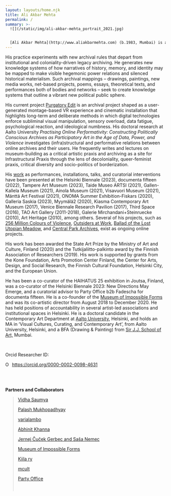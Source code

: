 ```yaml
---
layout: layouts/home.njk
title: Ali Akbar Mehta
permalink: /
summary: >-
  ![](/static/img/ali-akbar-mehta_portrait_2021.jpg)


  [Ali Akbar Mehta](http://www.aliakbarmehta.com) (b.1983, Mumbai) is a Transmedia artist, curator, researcher, and writer. Driven by the desires of knowing and participating in the creation of an equal world, he creates immersive, interactive archival projects on the crossovers of culture, technology and knowledge. These archives investigate and offer countermeasures to forms of violence and conflict generated as everyday collateral. By examining narratives drawn from zones of conflict and dominant power structures, he foregrounds overlooked bodies, data, networks, and ecologies.
---
```

His practice experiments with new archival rules that depart from institutional and coloniality-driven legacy archiving. He generates new knowledge systems of how narratives of history, memory, and identity may be mapped to make visible hegemonic power relations and silenced historical materialism. Such archival mappings – drawings, paintings, new media works, net-based projects, poems, essays, theoretical texts, and performances both of bodies and networks – seek to create knowledge systems that outline a vibrant new political public sphere.

His current project [Purgatory Edit](https://aliakbarmehta.com/content/purgatory-edit) is an archival project shaped as a user-generated montage-based VR experience and cinematic installation that highlights long-term and deliberate methods in which digital technologies enforce subliminal visual manipulation, sensory overload, data fatigue, psychological reaction, and ideological numbness. His doctoral research at Aalto University *Practising Online Performativity: Constructing Politically Conscious Archives as Participatory Art in the Age of Data, Power, and Violence* investigates (infra)structural and performative relations between online archives and their users. He frequently writes and lectures on museum-building as a critical artistic praxis and archiving as a site for Infrastructural Praxis through the lens of decoloniality, queer-feminist praxis, critical diversity and socio-politics of borderization. 

His [work](https://aliakbarmehta.com/curriculum-vitae) as performances, installations, talks, and curatorial interventions have been presented at the Helsinki Biennale (2023), documenta fifteen (2022), Tampere Art Museum (2023), Taide Museo ARTSI (2021), Gallen-Kallela Museum (2021), Ainola Museum (2021), Visavuori Museum (2021), Mänttä Art Festival (2021), ONOMA Summer Exhibition-Fiskars (2020), Galleria Saskia (2023), Myymälä2 (2020), Kiasma Contemporary Art Museum (2017), Venice Biennale Research Pavilion (2017), Third Space (2016), TAO Art Gallery (2011-2018), Galerie Mirchandani+Steinruecke (2010), Art Heritage (2010), among others. Several of his projects, such as [256 Million Colours of Violence](http://www.256millioncoloursofviolence.com/), [Outsiders at Work](https://outsidersatwork.wordpress.com/), [Ballad of the Lost Utopian Meadow](https://www.thelostutopianmeadow.com/), and [Central Park Archives](https://www.m-cult.org/index.php/productions/central-park-archives), exist as ongoing online projects.

His work has been awarded the State Art Prize by the Ministry of Art and Culture, Finland (2020) and the Tutkijaliitto-palkinto award by the Finnish Association of Researchers (2019). His work is supported by grants from the Kone Foundation, Arts Promotion Center Finland, the Center for Arts, Design, and Social Research, the Finnish Cultural Foundation, Helsinki City, and the European Union.

He has been a co-curator of the HAIHATUS 25 exhibition in Joutsa, Finland, was a co-curator of the Helsinki Biennale 2023: New Directions May Emerge, and a curatorial advisor to Party Office b2b Fadescha for documenta fifteen. He is a co-founder of the [Museum of Impossible Forms](https://museumofimpossibleforms.org/) and was its co-artistic director from August 2018 to December 2020. He has held positions of accountability in several artist-led associations and institutional spaces in Helsinki. He is a doctoral candidate in the Contemporary Art Department at [Aalto University](https://www.aalto.fi/), Helsinki, and holds an MA in ‘Visual Cultures, Curating, and Contemporary Art’, from Aalto University, Helsinki, and a BFA (Drawing & Painting) from [Sir J.J. School of Art,](http://www.sirjjschoolofart.in/) Mumbai.

<br/>

Orcid Researcher ID: <div itemscope itemtype="https://schema.org/Person"><a itemprop="sameAs" content="https://orcid.org/0000-0002-0098-4631" href="https://orcid.org/0000-0002-0098-4631" target="orcid.widget" rel="me noopener noreferrer" style="vertical-align:top;"><img src="https://orcid.org/sites/default/files/images/orcid_16x16.png" style="width:1em;margin-right:.5em;" alt="ORCID iD icon">https://orcid.org/0000-0002-0098-4631</a></div>

<br/>

<br/>

**Partners and Collaborators**

> [Vidha Saumya](https://vidhasaumya.wordpress.com/)
>
> [Palash Mukhopadhyay](https://mpalash.com/)
>
> [varialambo](https://varialambo.com/)
>
> [Abhinit Khanna](https://aliakbarmehta.com/#)
>
> [Jernej Čuček Gerbec and Saša Nemec](https://gingerheads.net/hello)
>
> [Museum of Impossible Forms](https://www.museumofimpossibleforms.org/)
>
> [Kiila ry](http://kiila.eu/)
>
> [](https://mpalash.com/)[mcult](https://www.m-cult.org/)
>
> [](https://outsidersatwork.wordpress.com/)[Party Office](http://vidisha-fadescha.com/PARTY-OFFICE)
>
> [](https://vidhasaumya.wordpress.com/)<br/>
>
> [](https://vidhasaumya.wordpress.com/)